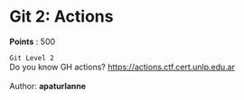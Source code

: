 # Git 2: Actions
**Points** : 500

`Git Level 2`<br>Do you know GH actions? https://actions.ctf.cert.unlp.edu.ar <br><br>Author: <b>apaturlanne</b>

